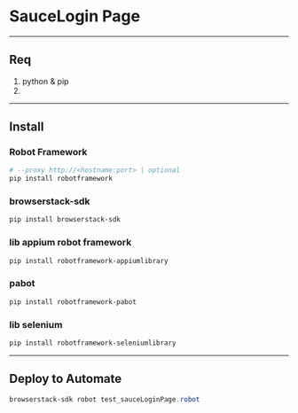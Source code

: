 # SauceLogin Page

---

## Req
1. python & pip
2. 

---

## Install

### Robot Framework
````powershell
# --proxy http://<hostname:port> | optional
pip install robotframework
````

### browserstack-sdk
````powershell
pip install browserstack-sdk
````

### lib appium robot framework
````powershell
pip install robotframework-appiumlibrary
````

### pabot
````powershell
pip install robotframework-pabot
````

### lib selenium
````powershell
pip install robotframework-seleniumlibrary
````

---

## Deploy to Automate
````powershell
browserstack-sdk robot test_sauceLoginPage.robot
````
